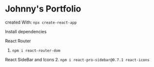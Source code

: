 # Johnny's Portfolio


created With:
`npx create-react-app`

Install dependencies

React Router
1. `npm i react-router-dom`

React SideBar and Icons
2. `npm i react-pro-sidebar@0.7.1 react-icons`
